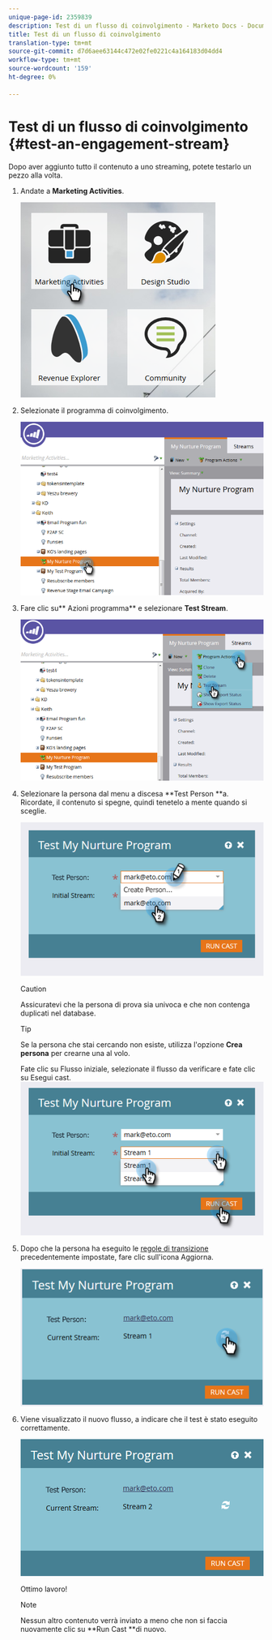 ```yaml
---
unique-page-id: 2359839
description: Test di un flusso di coinvolgimento - Marketo Docs - Documentazione prodotto
title: Test di un flusso di coinvolgimento
translation-type: tm+mt
source-git-commit: d7d6aee63144c472e02fe0221c4a164183d04dd4
workflow-type: tm+mt
source-wordcount: '159'
ht-degree: 0%

---
```



# Test di un flusso di coinvolgimento {#test-an-engagement-stream}

Dopo aver aggiunto tutto il contenuto a uno streaming, potete testarlo un pezzo alla volta.

1. Andate a **Marketing Activities**.

   ![](assets/one.png)

1. Selezionate il programma di coinvolgimento.

   ![](assets/two.png)

1. Fare clic su** Azioni programma** e selezionare **Test Stream**.

   ![](assets/three.png)

1. Selezionare la persona dal menu a discesa **Test Person **a. Ricordate, il contenuto si spegne, quindi tenetelo a mente quando si sceglie.

   ![](assets/four-rubix.png)

   >[!CAUTION]
   >
   >Assicuratevi che la persona di prova sia univoca e che non contenga duplicati nel database.

   >[!TIP]
   >
   >Se la persona che stai cercando non esiste, utilizza l&#39;opzione **Crea persona** per crearne una al volo.

   Fate clic su Flusso iniziale, selezionate il flusso da verificare e fate clic su Esegui cast.
   ![](assets/five-rubiks.png)

1. Dopo che la persona ha eseguito le [regole di transizione](transition-people-between-engagement-streams.md) precedentemente impostate, fare clic sull&#39;icona Aggiorna.

   ![](assets/six-rubiks.png)

1. Viene visualizzato il nuovo flusso, a indicare che il test è stato eseguito correttamente.

   ![](assets/seven-rubiks.png)

   Ottimo lavoro!

   >[!NOTE]
   >
   >Nessun altro contenuto verrà inviato a meno che non si faccia nuovamente clic su **Run Cast **di nuovo.

